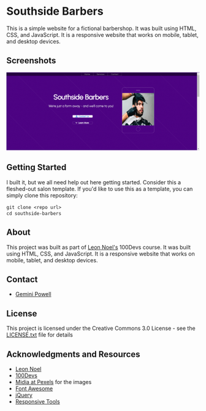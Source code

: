 # Southside Barbers

This is a simple website for a fictional barbershop. It was built using HTML, CSS, and JavaScript. It is a responsive website that works on mobile, tablet, and desktop devices.

## Screenshots
![Screenshot of Southside Barbers](./images/screenshot.png)

## Getting Started

I built it, but we all need help out here getting started.
Consider this a fleshed-out salon template.
If you'd like to use this as a template, you can simply clone this repository:

```
git clone <repo url>
cd southside-barbers
```

## About

This project was built as part of [Leon Noel's](https://leonnoel.com/) 100Devs course. It was built using HTML, CSS, and JavaScript. It is a responsive website that works on mobile, tablet, and desktop devices.


## Contact

- [Gemini Powell](https://gemafawell.dev/)

## License

This project is licensed under the Creative Commons 3.0 License - see the [LICENSE.txt](LICENSE.txt) file for details

## Acknowledgments and Resources

- [Leon Noel](https://leonnoel.com/)
- [100Devs](https://100devs.com/)
- [Midia at Pexels](https://www.pexels.com/@multimediayreaccion/) for the images
- [Font Awesome](https://fontawesome.com/)
- [jQuery](https://jquery.com/)
- [Responsive Tools](https://github.com/ajlkn/responsive-tools)
